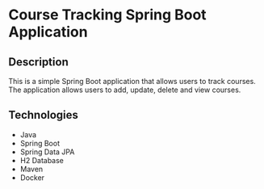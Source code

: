 # Course Tracking Spring Boot Application 

## Description
This is a simple Spring Boot application that allows users to track courses. 
The application allows users to add, update, delete and view courses.

## Technologies
- Java
- Spring Boot
- Spring Data JPA
- H2 Database
- Maven
- Docker
